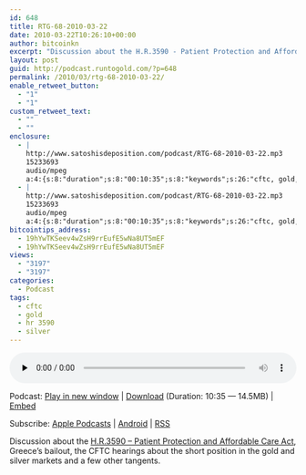 ```yaml
---
id: 648
title: RTG-68-2010-03-22
date: 2010-03-22T10:26:10+00:00
author: bitcoinkn
excerpt: "Discussion about the H.R.3590 - Patient Protection and Affordable Care Act, Greece's bailout, the CFTC hearings about the short position in the gold and silver markets and a few other tangents."
layout: post
guid: http://podcast.runtogold.com/?p=648
permalink: /2010/03/rtg-68-2010-03-22/
enable_retweet_button:
  - "1"
  - "1"
custom_retweet_text:
  - ""
  - ""
enclosure:
  - |
    http://www.satoshisdeposition.com/podcast/RTG-68-2010-03-22.mp3
    15233693
    audio/mpeg
    a:4:{s:8:"duration";s:8:"00:10:35";s:8:"keywords";s:26:"cftc, gold, silver, hr3590";s:6:"author";s:17:"Trace Mayer, J.D.";s:8:"explicit";s:1:"0";}
  - |
    http://www.satoshisdeposition.com/podcast/RTG-68-2010-03-22.mp3
    15233693
    audio/mpeg
    a:4:{s:8:"duration";s:8:"00:10:35";s:8:"keywords";s:26:"cftc, gold, silver, hr3590";s:6:"author";s:17:"Trace Mayer, J.D.";s:8:"explicit";s:1:"0";}
bitcointips_address:
  - 19hYwTKSeev4wZsH9rrEufE5wNa8UT5mEF
  - 19hYwTKSeev4wZsH9rrEufE5wNa8UT5mEF
views:
  - "3197"
  - "3197"
categories:
  - Podcast
tags:
  - cftc
  - gold
  - hr 3590
  - silver
---
```

<!--powerpress_player-->

<div class="powerpress_player" id="powerpress_player_5659">
  <audio class="wp-audio-shortcode" id="audio-648-70" preload="none" style="width: 100%;" controls="controls"><source type="audio/mpeg" src="http://media.blubrry.com/bitcoinruntogold/p/www.satoshisdeposition.com/podcast/RTG-68-2010-03-22.mp3?_=70" /><a href="http://media.blubrry.com/bitcoinruntogold/p/www.satoshisdeposition.com/podcast/RTG-68-2010-03-22.mp3">http://media.blubrry.com/bitcoinruntogold/p/www.satoshisdeposition.com/podcast/RTG-68-2010-03-22.mp3</a></audio>
</div>

<p class="powerpress_links powerpress_links_mp3">
  Podcast: <a href="http://media.blubrry.com/bitcoinruntogold/p/www.satoshisdeposition.com/podcast/RTG-68-2010-03-22.mp3" class="powerpress_link_pinw" target="_blank" title="Play in new window" onclick="return powerpress_pinw('https://www.bitcoin.kn/?powerpress_pinw=648-podcast');" rel="nofollow">Play in new window</a> | <a href="http://media.blubrry.com/bitcoinruntogold/s/www.satoshisdeposition.com/podcast/RTG-68-2010-03-22.mp3" class="powerpress_link_d" title="Download" rel="nofollow" download="RTG-68-2010-03-22.mp3">Download</a> (Duration: 10:35 &#8212; 14.5MB) | <a href="#" class="powerpress_link_e" title="Embed" onclick="return powerpress_show_embed('648-podcast');" rel="nofollow">Embed</a>
</p>

<p class="powerpress_embed_box" id="powerpress_embed_648-podcast" style="display: none;">
  <input id="powerpress_embed_648-podcast_t" type="text" value="<iframe width=&quot;320&quot; height=&quot;30&quot; src=&quot;https://www.bitcoin.kn/?powerpress_embed=648-podcast&amp;powerpress_player=mediaelement-audio&quot; frameborder=&quot;0&quot; scrolling=&quot;no&quot;></iframe>" onclick="javascript: this.select();" onfocus="javascript: this.select();" style="width: 70%;" readOnly />
</p>

<p class="powerpress_links powerpress_subscribe_links">
  Subscribe: <a href="https://itunes.apple.com/WebObjects/MZStore.woa/wa/viewPodcast?id=301670981&mt=2&ls=1#episodeGuid=http%3A%2F%2Fpodcast.runtogold.com%2F%3Fp%3D648" class="powerpress_link_subscribe powerpress_link_subscribe_itunes" title="Subscribe on Apple Podcasts" rel="nofollow">Apple Podcasts</a> | <a href="https://subscribeonandroid.com/www.bitcoin.kn/feed/podcast/" class="powerpress_link_subscribe powerpress_link_subscribe_android" title="Subscribe on Android" rel="nofollow">Android</a> | <a href="https://www.bitcoin.kn/feed/podcast/" class="powerpress_link_subscribe powerpress_link_subscribe_rss" title="Subscribe via RSS" rel="nofollow">RSS</a>
</p>

Discussion about the <a title="hr 3590 patient protection and affordable care act" href="http://www.opencongress.org/bill/111-h3590/show" target="_blank">H.R.3590 &#8211; Patient Protection and Affordable Care Act</a>, Greece&#8217;s bailout, the CFTC hearings about the short position in the gold and silver markets and a few other tangents.